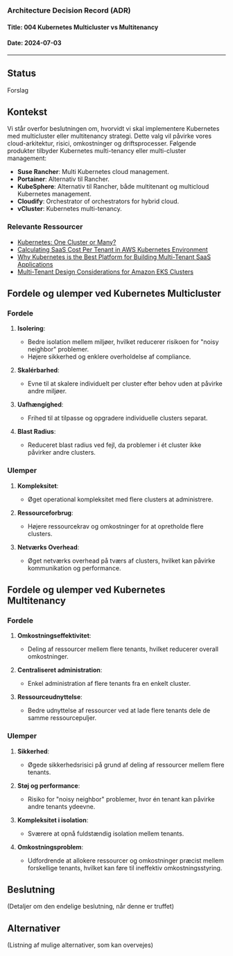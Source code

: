 ### Architecture Decision Record (ADR)

#### Title: 004 Kubernetes Multicluster vs Multitenancy

#### Date: 2024-07-03

---

## Status

Forslag

## Kontekst

Vi står overfor beslutningen om, hvorvidt vi skal implementere Kubernetes med multicluster eller multitenancy strategi. Dette valg vil påvirke vores cloud-arkitektur, risici, omkostninger og driftsprocesser. Følgende produkter tilbyder Kubernetes multi-tenancy eller multi-cluster management:

- **Suse Rancher**: Multi Kubernetes cloud management.
- **Portainer**: Alternativ til Rancher.
- **KubeSphere**: Alternativ til Rancher, både multitenant og multicloud Kubernetes management.
- **Cloudify**: Orchestrator of orchestrators for hybrid cloud.
- **vCluster**: Kubernetes multi-tenancy.

### Relevante Ressourcer
- [Kubernetes: One Cluster or Many?](https://tanzu.vmware.com/content/blog/kubernetes-one-cluster-or-many)
- [Calculating SaaS Cost Per Tenant in AWS Kubernetes Environment](https://aws.amazon.com/blogs/apn/calculating-saas-cost-per-tenant-a-poc-implementation-in-an-aws-kubernetes-environment/)
- [Why Kubernetes is the Best Platform for Building Multi-Tenant SaaS Applications](https://www.cncf.io/blog/2021/06/10/why-kubernetes-is-the-best-platform-for-building-multi-tenant-saas-applications/)
- [Multi-Tenant Design Considerations for Amazon EKS Clusters](https://aws.amazon.com/blogs/containers/multi-tenant-design-considerations-for-amazon-eks-clusters/)

## Fordele og ulemper ved Kubernetes Multicluster

### Fordele
1. **Isolering**:
   - Bedre isolation mellem miljøer, hvilket reducerer risikoen for "noisy neighbor" problemer.
   - Højere sikkerhed og enklere overholdelse af compliance.

2. **Skalérbarhed**:
   - Evne til at skalere individuelt per cluster efter behov uden at påvirke andre miljøer.

3. **Uafhængighed**:
   - Frihed til at tilpasse og opgradere individuelle clusters separat.

4. **Blast Radius**:
   - Reduceret blast radius ved fejl, da problemer i ét cluster ikke påvirker andre clusters.

### Ulemper
1. **Kompleksitet**:
   - Øget operational kompleksitet med flere clusters at administrere.

2. **Ressourceforbrug**:
   - Højere ressourcekrav og omkostninger for at opretholde flere clusters.

3. **Netværks Overhead**:
   - Øget netværks overhead på tværs af clusters, hvilket kan påvirke kommunikation og performance.

## Fordele og ulemper ved Kubernetes Multitenancy

### Fordele
1. **Omkostningseffektivitet**:
   - Deling af ressourcer mellem flere tenants, hvilket reducerer overall omkostninger.

2. **Centraliseret administration**:
   - Enkel administration af flere tenants fra en enkelt cluster.

3. **Ressourceudnyttelse**:
   - Bedre udnyttelse af ressourcer ved at lade flere tenants dele de samme ressourcepuljer.

### Ulemper
1. **Sikkerhed**:
   - Øgede sikkerhedsrisici på grund af deling af ressourcer mellem flere tenants.

2. **Støj og performance**:
   - Risiko for "noisy neighbor" problemer, hvor én tenant kan påvirke andre tenants ydeevne.

3. **Kompleksitet i isolation**:
   - Sværere at opnå fuldstændig isolation mellem tenants.

4. **Omkostningsproblem**:
   - Udfordrende at allokere ressourcer og omkostninger præcist mellem forskellige tenants, hvilket kan føre til ineffektiv omkostningsstyring.

## Beslutning

(Detaljer om den endelige beslutning, når denne er truffet)

## Alternativer

(Listning af mulige alternativer, som kan overvejes)
